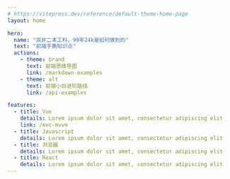 ```yaml
---
# https://vitepress.dev/reference/default-theme-home-page
layout: home

hero:
  name: "双非二本工科，99年24k是如何做到的"
  text: "前端手撕知识点"
  actions:
    - theme: brand
      text: 前端思维导图
      link: /markdown-examples
    - theme: alt
      text: 前端小白进阶路线
      link: /api-examples

features:
  - title: Vue
    details: Lorem ipsum dolor sit amet, consectetur adipiscing elit
    link: /mvc-mvvm
  - title: Javascript
    details: Lorem ipsum dolor sit amet, consectetur adipiscing elit
  - title: 浏览器
    details: Lorem ipsum dolor sit amet, consectetur adipiscing elit
  - title: React
    details: Lorem ipsum dolor sit amet, consectetur adipiscing elit
---
```


